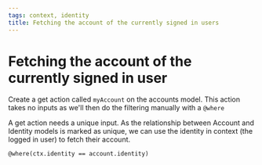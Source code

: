 ```yaml
---
tags: context, identity
title: Fetching the account of the currently signed in users
---
```


# Fetching the account of the currently signed in user

Create a get action called `myAccount` on the accounts model. This action takes no inputs as we'll then do the filtering manually with a `@where`

A get action needs a unique input. As the relationship between Account and Identity models is marked as unique, we can use the identity in context (the logged in user) to fetch their account.

```keel
@where(ctx.identity == account.identity)
```
